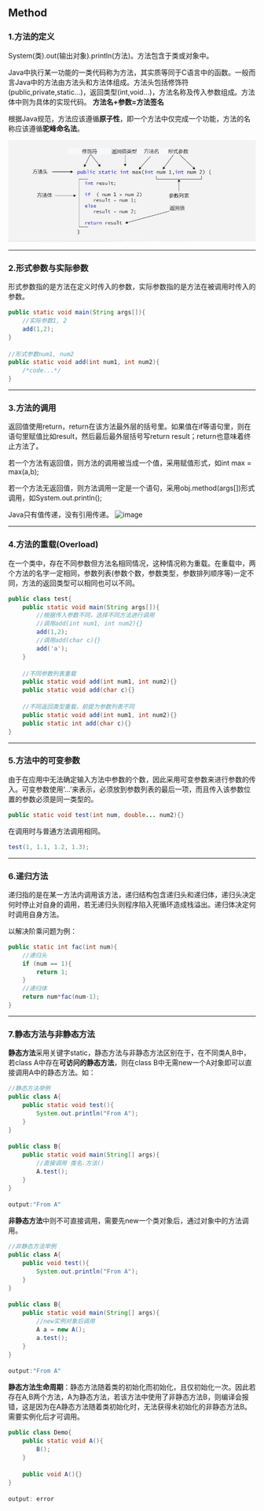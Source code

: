 ## Method

### 1.方法的定义
System(类).out(输出对象).println(方法)。方法包含于类或对象中。

Java中执行某一功能的一类代码称为方法，其实质等同于C语言中的函数。一般而言Java中的方法由方法头和方法体组成。方法头包括修饰符(public,private,static...)，返回类型(int,void...)，方法名称及传入参数组成。方法体中则为具体的实现代码。 **方法名+参数=方法签名**

根据Java规范，方法应该遵循**原子性**，即一个方法中仅完成一个功能，方法的名称应该遵循**驼峰命名法**。

![img](assets/D53C92B3-9643-4871-8A72-33D491299653.jpg)

---

### 2.形式参数与实际参数

形式参数指的是方法在定义时传入的参数，实际参数指的是方法在被调用时传入的参数。

```java
public static void main(String args[]){
    //实际参数1, 2
    add(1,2);
}

//形式参数num1, num2
public static void add(int num1, int num2){
    /*code...*/
}
```

---

### 3.方法的调用

返回值使用return，return在该方法最外层的括号里。如果值在if等语句里，则在语句里赋值比如result，然后最后最外层括号写return result；return也意味着终止方法了。

若一个方法有返回值，则方法的调用被当成一个值，采用赋值形式，如int max = max(a,b);

若一个方法无返回值，则方法调用一定是一个语句，采用obj.method(args[])形式调用，如System.out.println();

Java只有值传递，没有引用传递。
![image](https://user-images.githubusercontent.com/88830625/129857811-862674fc-20c8-43c5-85ee-0f213d8fa9d0.png)

---

### 4.方法的重载(Overload)

在一个类中，存在不同参数但方法名相同情况，这种情况称为重载。在重载中，两个方法的名字一定相同，参数列表(参数个数，参数类型，参数排列顺序等)一定不同，方法的返回类型可以相同也可以不同。

```java
public class test{
    public static void main(String args[]){
    	//根据传入参数不同，选择不同方法进行调用
        //调用add(int num1, int num2){}
        add(1,2);
        //调用add(char c){}
        add('a');
    }
    
    //不同参数列表重载
    public static void add(int num1, int num2){}
    public static void add(char c){}
    
    //不同返回类型重载，前提为参数列表不同
    public static void add(int num1, int num2){}
    public static int add(char c){}
}
```

---

### 5.方法中的可变参数

由于在应用中无法确定输入方法中参数的个数，因此采用可变参数来进行参数的传入。可变参数使用‘...’来表示，必须放到参数列表的最后一项，而且传入该参数位置的参数必须是同一类型的。

```java
public static void test(int num, double... num2){}
```

在调用时与普通方法调用相同。

```java
test(1, 1.1, 1.2, 1.3);
```

---

### 6.递归方法

递归指的是在某一方法内调用该方法，递归结构包含递归头和递归体，递归头决定何时停止对自身的调用，若无递归头则程序陷入死循环造成栈溢出。递归体决定何时调用自身方法。

以解决阶乘问题为例：

```java
public static int fac(int num){
    //递归头
    if (num == 1){
        return 1;
    }
    //递归体
    return num*fac(num-1);
}
```
---

### 7.静态方法与非静态方法

**静态方法**采用关键字static，静态方法与非静态方法区别在于，在不同类A,B中，若class A中存在**可访问的静态方法**，则在class B中无需new一个A对象即可以直接调用A中的静态方法。如：

```java
//静态方法举例
public class A{
	public static void test(){
        System.out.println("From A");
    }
}

public class B{
    public static void main(String[] args){
        //直接调用 类名.方法()
        A.test();
    }
}

output:"From A"
```

**非静态方法**中则不可直接调用，需要先new一个类对象后，通过对象中的方法调用。

```java
//非静态方法举例
public class A{
	public void test(){
        System.out.println("From A");
    }
}

public class B{
    public static void main(String[] args){
        //new实例对象后调用
        A a = new A();
        a.test();
    }
}

output:"From A"
```

**静态方法生命周期**：静态方法随着类的初始化而初始化，且仅初始化一次。因此若存在A,B两个方法，A为静态方法，若该方法中使用了非静态方法B，则编译会报错，这是因为在A静态方法随着类初始化时，无法获得未初始化的非静态方法B。需要实例化后才可调用。

```java
public class Demo{
	public static void A(){
		B();
	}
	
	public void A(){}
}

output: error
```
